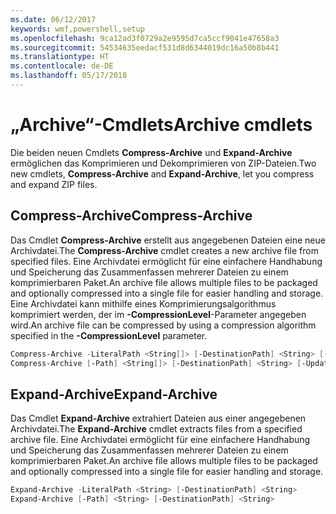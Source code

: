 ```yaml
---
ms.date: 06/12/2017
keywords: wmf,powershell,setup
ms.openlocfilehash: 9ca12ad3f0729a2e9595d7ca5ccf9041e47658a3
ms.sourcegitcommit: 54534635eedacf531d8d6344019dc16a50b8b441
ms.translationtype: HT
ms.contentlocale: de-DE
ms.lasthandoff: 05/17/2018
---
```

# <a name="archive-cmdlets"></a><span data-ttu-id="2d63f-102">„Archive“-Cmdlets</span><span class="sxs-lookup"><span data-stu-id="2d63f-102">Archive cmdlets</span></span>

<span data-ttu-id="2d63f-103">Die beiden neuen Cmdlets **Compress-Archive** und **Expand-Archive** ermöglichen das Komprimieren und Dekomprimieren von ZIP-Dateien.</span><span class="sxs-lookup"><span data-stu-id="2d63f-103">Two new cmdlets, **Compress-Archive** and **Expand-Archive**, let you compress and expand ZIP files.</span></span>

## <a name="compress-archive"></a><span data-ttu-id="2d63f-104">Compress-Archive</span><span class="sxs-lookup"><span data-stu-id="2d63f-104">Compress-Archive</span></span>
<span data-ttu-id="2d63f-105">Das Cmdlet **Compress-Archive** erstellt aus angegebenen Dateien eine neue Archivdatei.</span><span class="sxs-lookup"><span data-stu-id="2d63f-105">The **Compress-Archive** cmdlet creates a new archive file from specified files.</span></span> <span data-ttu-id="2d63f-106">Eine Archivdatei ermöglicht für eine einfachere Handhabung und Speicherung das Zusammenfassen mehrerer Dateien zu einem komprimierbaren Paket.</span><span class="sxs-lookup"><span data-stu-id="2d63f-106">An archive file allows multiple files to be packaged and optionally compressed into a single file for easier handling and storage.</span></span> <span data-ttu-id="2d63f-107">Eine Archivdatei kann mithilfe eines Komprimierungsalgorithmus komprimiert werden, der im **-CompressionLevel**-Parameter angegeben wird.</span><span class="sxs-lookup"><span data-stu-id="2d63f-107">An archive file can be compressed by using a compression algorithm specified in the **-CompressionLevel** parameter.</span></span>
```powershell
Compress-Archive -LiteralPath <String[]> [-DestinationPath] <String> [-Update] [-CompressionLevel <Microsoft.PowerShell.Commands.CompressionLevel>]
Compress-Archive [-Path] <String[]> [-DestinationPath] <String> [-Update] [-CompressionLevel <Microsoft.PowerShell.Commands.CompressionLevel>]
```

## <a name="expand-archive"></a><span data-ttu-id="2d63f-108">Expand-Archive</span><span class="sxs-lookup"><span data-stu-id="2d63f-108">Expand-Archive</span></span>
<span data-ttu-id="2d63f-109">Das Cmdlet **Expand-Archive** extrahiert Dateien aus einer angegebenen Archivdatei.</span><span class="sxs-lookup"><span data-stu-id="2d63f-109">The **Expand-Archive** cmdlet extracts files from a specified archive file.</span></span> <span data-ttu-id="2d63f-110">Eine Archivdatei ermöglicht für eine einfachere Handhabung und Speicherung das Zusammenfassen mehrerer Dateien zu einem komprimierbaren Paket.</span><span class="sxs-lookup"><span data-stu-id="2d63f-110">An archive file allows multiple files to be packaged and optionally compressed into a single file for easier handling and storage.</span></span>
```powershell
Expand-Archive -LiteralPath <String> [-DestinationPath] <String>
Expand-Archive [-Path] <String> [-DestinationPath] <String>
```
